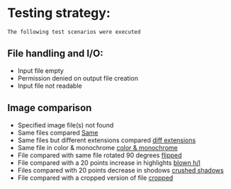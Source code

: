 # Testing strategy:
    The following test scenarios were executed
## File handling and I/O:
- Input file empty
- Permission denied on output file creation
- Input file not readable
  
## Image comparison
- Specified image file(s) not found
- Same files compared [Same](./tests/results/same_out.csv)
- Same files but different extensions compared [diff extensions](./tests/results/same_out.csv)
- Same file in color & monochrome [color & monochrome](./tests/results/color_bw_out.csv)
- File compared with same file rotated 90 degrees [flipped](./tests/results/rotated_out.csv)
- File compared with a 20 points increase in highlights [blown h/l](./tests/results/highlights_results.csv)
- Files compared with 20 points decrease in shodows [crushed shadows](./tests/results/shadows_results.csv)
- File compared with a cropped version of file [cropped](./tests/results/cropped_results.csv)
  